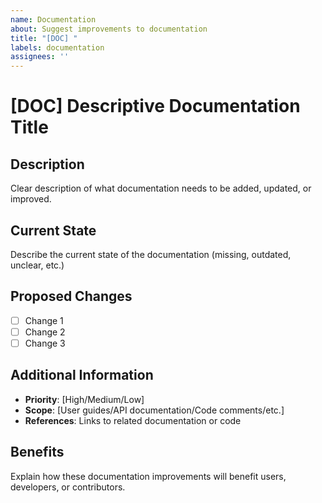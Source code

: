 ```yaml
---
name: Documentation
about: Suggest improvements to documentation
title: "[DOC] "
labels: documentation
assignees: ''
---
```


# [DOC] Descriptive Documentation Title

## Description
Clear description of what documentation needs to be added, updated, or improved.

## Current State
Describe the current state of the documentation (missing, outdated, unclear, etc.)

## Proposed Changes
- [ ] Change 1
- [ ] Change 2
- [ ] Change 3

## Additional Information
- **Priority**: [High/Medium/Low]
- **Scope**: [User guides/API documentation/Code comments/etc.]
- **References**: Links to related documentation or code

## Benefits
Explain how these documentation improvements will benefit users, developers, or contributors. 